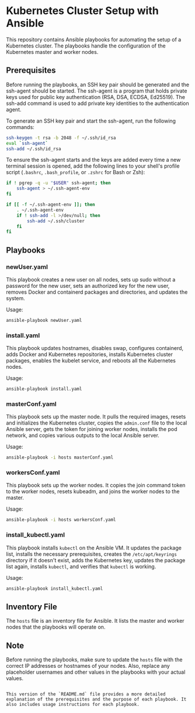 

# Kubernetes Cluster Setup with Ansible

This repository contains Ansible playbooks for automating the setup of a Kubernetes cluster. The playbooks handle the configuration of the Kubernetes master and worker nodes.

## Prerequisites

Before running the playbooks, an SSH key pair should be generated and the ssh-agent should be started. The ssh-agent is a program that holds private keys used for public key authentication (RSA, DSA, ECDSA, Ed25519). The ssh-add command is used to add private key identities to the authentication agent.

To generate an SSH key pair and start the ssh-agent, run the following commands:

```bash
ssh-keygen -t rsa -b 2048 -f ~/.ssh/id_rsa
eval `ssh-agent`
ssh-add ~/.ssh/id_rsa
```

To ensure the ssh-agent starts and the keys are added every time a new terminal session is opened, add the following lines to your shell's profile script (`.bashrc`, `.bash_profile`, or `.zshrc` for Bash or Zsh):

```bash
if ! pgrep -q -u "$USER" ssh-agent; then
    ssh-agent > ~/.ssh-agent-env
fi

if [[ -f ~/.ssh-agent-env ]]; then
    . ~/.ssh-agent-env
    if ! ssh-add -l >/dev/null; then
        ssh-add ~/.ssh/cluster
    fi
fi
```

## Playbooks

### newUser.yaml

This playbook creates a new user on all nodes, sets up sudo without a password for the new user, sets an authorized key for the new user, removes Docker and containerd packages and directories, and updates the system.

Usage:

```bash
ansible-playbook newUser.yaml
```

### install.yaml

This playbook updates hostnames, disables swap, configures containerd, adds Docker and Kubernetes repositories, installs Kubernetes cluster packages, enables the kubelet service, and reboots all the Kubernetes nodes.

Usage:

```bash
ansible-playbook install.yaml
```

### masterConf.yaml

This playbook sets up the master node. It pulls the required images, resets and initializes the Kubernetes cluster, copies the `admin.conf` file to the local Ansible server, gets the token for joining worker nodes, installs the pod network, and copies various outputs to the local Ansible server.

Usage:

```bash
ansible-playbook -i hosts masterConf.yaml
```

### workersConf.yaml

This playbook sets up the worker nodes. It copies the join command token to the worker nodes, resets kubeadm, and joins the worker nodes to the master.

Usage:

```bash
ansible-playbook -i hosts workersConf.yaml
```

### install_kubectl.yaml

This playbook installs `kubectl` on the Ansible VM. It updates the package list, installs the necessary prerequisites, creates the `/etc/apt/keyrings` directory if it doesn't exist, adds the Kubernetes key, updates the package list again, installs `kubectl`, and verifies that `kubectl` is working.

Usage:

```bash
ansible-playbook install_kubectl.yaml
```

## Inventory File

The `hosts` file is an inventory file for Ansible. It lists the master and worker nodes that the playbooks will operate on.

## Note

Before running the playbooks, make sure to update the `hosts` file with the correct IP addresses or hostnames of your nodes. Also, replace any placeholder usernames and other values in the playbooks with your actual values.
```

This version of the `README.md` file provides a more detailed explanation of the prerequisites and the purpose of each playbook. It also includes usage instructions for each playbook.